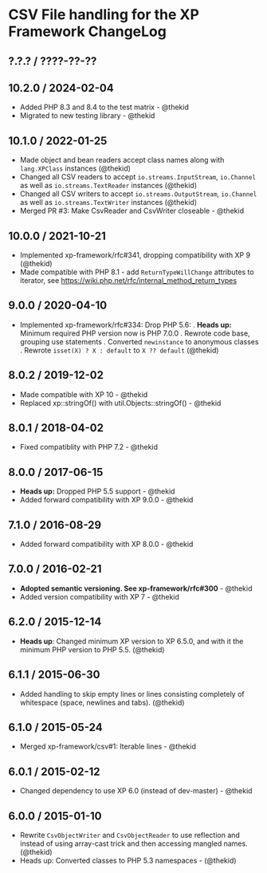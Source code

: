 CSV File handling for the XP Framework ChangeLog
========================================================================

## ?.?.? / ????-??-??

## 10.2.0 / 2024-02-04

* Added PHP 8.3 and 8.4 to the test matrix - @thekid
* Migrated to new testing library - @thekid

## 10.1.0 / 2022-01-25

* Made object and bean readers accept class names along with `lang.XPClass`
  instances
  (@thekid)
* Changed all CSV readers to accept `io.streams.InputStream`, `io.Channel`
  as well as `io.streams.TextReader` instances
  (@thekid)
* Changed all CSV writers to accept `io.streams.OutputStream`, `io.Channel`
  as well as `io.streams.TextWriter` instances
  (@thekid)
* Merged PR #3: Make CsvReader and CsvWriter closeable - @thekid

## 10.0.0 / 2021-10-21

* Implemented xp-framework/rfc#341, dropping compatibility with XP 9
  (@thekid)
* Made compatible with PHP 8.1 - add `ReturnTypeWillChange` attributes to
  iterator, see https://wiki.php.net/rfc/internal_method_return_types

## 9.0.0 / 2020-04-10

* Implemented xp-framework/rfc#334: Drop PHP 5.6:
  . **Heads up:** Minimum required PHP version now is PHP 7.0.0
  . Rewrote code base, grouping use statements
  . Converted `newinstance` to anonymous classes
  . Rewrote `isset(X) ? X : default` to `X ?? default`
  (@thekid)

## 8.0.2 / 2019-12-02

* Made compatible with XP 10 - @thekid
* Replaced xp::stringOf() with util.Objects::stringOf() - @thekid

## 8.0.1 / 2018-04-02

* Fixed compatiblity with PHP 7.2 - @thekid

## 8.0.0 / 2017-06-15

* **Heads up:** Dropped PHP 5.5 support - @thekid
* Added forward compatibility with XP 9.0.0 - @thekid

## 7.1.0 / 2016-08-29

* Added forward compatibility with XP 8.0.0 - @thekid

## 7.0.0 / 2016-02-21

* **Adopted semantic versioning. See xp-framework/rfc#300** - @thekid 
* Added version compatibility with XP 7 - @thekid

## 6.2.0 / 2015-12-14

* **Heads up**: Changed minimum XP version to XP 6.5.0, and with it the
  minimum PHP version to PHP 5.5.
  (@thekid)

## 6.1.1 / 2015-06-30

* Added handling to skip empty lines or lines consisting completely of
  whitespace (space, newlines and tabs).
  (@thekid)

## 6.1.0 / 2015-05-24

* Merged xp-framework/csv#1: Iterable lines - @thekid

## 6.0.1 / 2015-02-12

* Changed dependency to use XP 6.0 (instead of dev-master) - @thekid

## 6.0.0 / 2015-01-10

* Rewrite `CsvObjectWriter` and `CsvObjectReader` to use reflection and
  instead of using array-cast trick and then accessing mangled names.
  (@thekid)
* Heads up: Converted classes to PHP 5.3 namespaces - (@thekid)
